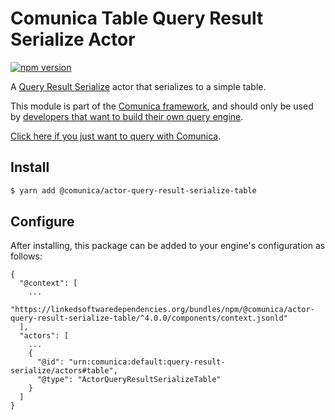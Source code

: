 # Comunica Table Query Result Serialize Actor

[![npm version](https://badge.fury.io/js/%40comunica%2Factor-query-result-serialize-table.svg)](https://www.npmjs.com/package/@comunica/actor-query-result-serialize-table)

A [Query Result Serialize](https://github.com/comunica/comunica/tree/master/packages/bus-query-result-serialize) actor that serializes to a simple table.

This module is part of the [Comunica framework](https://github.com/comunica/comunica),
and should only be used by [developers that want to build their own query engine](https://comunica.dev/docs/modify/).

[Click here if you just want to query with Comunica](https://comunica.dev/docs/query/).

## Install

```bash
$ yarn add @comunica/actor-query-result-serialize-table
```

## Configure

After installing, this package can be added to your engine's configuration as follows:
```text
{
  "@context": [
    ...
    "https://linkedsoftwaredependencies.org/bundles/npm/@comunica/actor-query-result-serialize-table/^4.0.0/components/context.jsonld"
  ],
  "actors": [
    ...
    {
      "@id": "urn:comunica:default:query-result-serialize/actors#table",
      "@type": "ActorQueryResultSerializeTable"
    }
  ]
}
```
